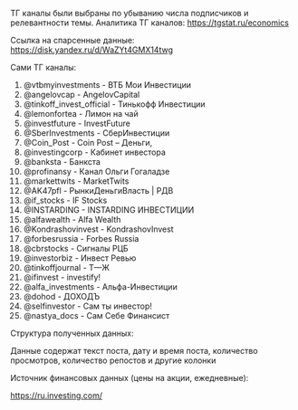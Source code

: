ТГ каналы были выбраны по убыванию числа подписчиков и релевантности темы. Аналитика ТГ каналов: https://tgstat.ru/economics

Ссылка на спарсенные данные: https://disk.yandex.ru/d/WaZYt4GMX14twg

Сами ТГ каналы:

1. @vtbmyinvestments - ВТБ Мои Инвестиции
2. @angelovcap - AngelovCapital
3. @tinkoff_invest_official - Тинькофф Инвестиции
4. @lemonfortea - Лимон на чай
5. @investfuture - InvestFuture
6. @SberInvestments - СберИнвестиции
7. @Coin_Post - Coin Post – Деньги,
8. @investingcorp - Кабинет инвестора
9. @banksta - Банкста
10. @profinansy - Канал Ольги Гогаладзе
11. @markettwits - MarketTwits
12. @AK47pfl - РынкиДеньгиВласть | РДВ
13. @if_stocks - IF Stocks
14. @INSTARDING - INSTARDING ИНВЕСТИЦИИ
15. @alfawealth - Alfa Wealth
16. @Kondrashovinvest - KondrashovInvest
17. @forbesrussia - Forbes Russia
18. @cbrstocks - Сигналы РЦБ
19. @investorbiz - Инвест Ревью
20. @tinkoffjournal - Т—Ж
21. @ifinvest - investify!
22. @alfa_investments - Альфа-Инвестиции
23. @dohod - ДОХОДЪ
24. @selfinvestor - Сам ты инвестор!
25. @nastya_docs - Сам Себе Финансист

Структура полученных данных:

Данные содержат текст поста, дату и время поста, количество просмотров, количество репостов и другие колонки

Источник финансовых данных (цены на акции, ежедневные):

https://ru.investing.com/
